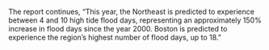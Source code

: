  The report continues, “This year, the Northeast is predicted to experience between 4 and 10 high tide flood days, representing an approximately 150% increase in flood days since the year 2000. Boston is predicted to experience the region’s highest number of flood days, up to 18.”